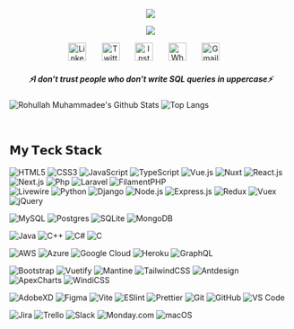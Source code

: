 <p align="center">
  <a href="https://github.com/rohullahmuhammadee/readme-typing-svg">
    <img src="https://readme-typing-svg.demolab.com/?lines=Hi, I'm Rohullah Muhammadee 👋 &font=Fira%20Code&center=true&width=440&height=45&color=f75c71&vCenter=true&pause=1000000&size=25" /></a>
</p>
<!-- Hi, I'm Rohullah Muhammadee 👋 -->
<p align="center">
  <a href="https://github.com/rohullahmuhammadee/readme-typing-svg">
    <img src="https://readme-typing-svg.demolab.com/?lines=Full-stack%20Software%20Engineer;Experienced%20UI%2FUX%20Designer;5%2B%20years%20of%20coding%20experience;Always%20learning%20new%20things&font=Fira%20Code&center=true&width=440&height=45&color=f75c7e&vCenter=true&pause=1000&size=22" /></a>
</p>

<!-- Social icons section -->
<p align="center"> 
  <a href="https://www.linkedin.com/in/rohullah-muhammadee-b579ab314"><img width="32px" alt="LinkedIn" title="LinkedIn" src="https://cdn.simpleicons.org/linkedin"/></a>
  &#8287;&#8287;&#8287;&#8287;&#8287;
  <a href="https://twitter.com/rohmuhammadee"><img width="32px" alt="Twitter" title="Twitter" src="https://i.imgur.com/AixJgnm.png"/></a>
  &#8287;&#8287;&#8287;&#8287;&#8287; 
  <a href="https://www.instagram.com/rohullahmuhammadee/"><img width="32px" alt="Instagram" title="Instagram" src="https://cdn.simpleicons.org/instagram"/></a>
  &#8287;&#8287;&#8287;&#8287;&#8287; 
  <a href="https://wa.me/0093792434677"><img width="32px" alt="Whatsapp" title="Whatsapp" src="https://cdn.simpleicons.org/whatsapp"/></a>
  &#8287;&#8287;&#8287;&#8287;&#8287; 
  <a href="mailto:rmuhammadee@gmail.com"><img width="32px" alt="Gmail" title="Gmail" color="white" src="https://cdn.simpleicons.org/gmail"/></a>
  &#8287;&#8287;&#8287;&#8287;&#8287; 
</p>

 <h5 align="center">
   <i>⚡️I don’t trust people who don’t write SQL queries in uppercase⚡️</i>
  </h5>

![Rohullah Muhammadee's Github Stats](https://github-readme-stats.vercel.app/api?username=rohullahmuhammadee&count_private=true&show_icons=true&include_all_commits=true)
![Top Langs](https://github-readme-stats.vercel.app/api/top-langs/?username=rohullahmuhammadee&hide=TeX&layout=compact)


<br />

## 𝗠𝘆 𝗧𝗲𝗰𝗸 𝗦𝘁𝗮𝗰𝗸

![HTML5](https://img.shields.io/badge/-HTML5-%23E44D27?style=flat-square&logo=html5&logoColor=ffffff)
![CSS3](https://img.shields.io/badge/-CSS3-%231572B6?style=flat-square&logo=css3)
![JavaScript](https://img.shields.io/badge/-JavaScript-%23F7DF1C?style=flat-square&logo=javascript&logoColor=000000&labelColor=%23F7DF1C&color=%23FFCE5A)
![TypeScript](https://img.shields.io/badge/-TypeScript-007ACC?style=flat-square&logo=typescript&logoColor=white)
![Vue.js](https://img.shields.io/badge/-Vue.js-%232c3e50?style=flat-square&logo=vuedotjs)
![Nuxt](https://img.shields.io/badge/-Nuxt.js-%23282C34?style=flat-square&logo=nuxtdotjs)
![React.js](https://img.shields.io/badge/-React.js-%23282C34?style=flat-square&logo=react)
![Next.js](https://img.shields.io/badge/-Next.js-%23000000?style=flat-square&logo=nextdotjs)
![Php](https://img.shields.io/badge/-Php-777BB4?style=flat-square&logo=php&logoColor=white)
![Laravel](https://img.shields.io/badge/-Laravel-FF2D20?style=flat-square&logo=laravel&logoColor=white)
![FilamentPHP](https://img.shields.io/badge/-FilamentPHP-F4645F?style=flat-square&logo=php&logoColor=white) <br />
![Livewire](https://img.shields.io/badge/-Livewire-303F9F?style=flat-square&logo=livewire&logoColor=white)
![Python](https://img.shields.io/badge/-Python-BA68C8?style=flat-square&logo=python&logoColor=white)
![Django](https://img.shields.io/badge/-Django-092E20?style=flat-square&logo=django&logoColor=white)
![Node.js](https://img.shields.io/badge/-Node.js-339933?style=flat-square&logo=nodedotjs&logoColor=white)
![Express.js](https://img.shields.io/badge/-Express.js-3776AA?style=flat-square&logo=express&logoColor=white)
![Redux](https://img.shields.io/badge/-Redux-764ABC?style=flat-square&logo=redux&logoColor=white)
![Vuex](https://img.shields.io/badge/-Vuex-4FC08D?style=flat-square&logo=vuex&logoColor=white)
![jQuery](https://img.shields.io/badge/-jQuery-E91E63?style=flat-square&logo=jquery&logoColor=white)

![MySQL](https://img.shields.io/badge/-MySQL-%231d365d?style=flat-square&logo=mysql&logoColor=ffffff)
![Postgres](https://img.shields.io/badge/-Postgres-%23CC6699?style=flat-square&logo=postgresql&logoColor=ffffff)
![SQLite](https://img.shields.io/badge/-SQLite-%F4645F?style=flat-square&logo=sqlite&logoColor=ffffff)
![MongoDB](https://img.shields.io/badge/-MongoDB-%23333333?style=flat-square&logo=mongodb)


![Java](https://img.shields.io/badge/-Java-007396?style=flat-square&logo=java&logoColor=white)
![C++](https://img.shields.io/badge/-C++-00599C?style=flat-square&logo=c%2B%2B&logoColor=white)
![C#](https://img.shields.io/badge/-C%23-239120?style=flat-square&logo=c-sharp&logoColor=white)
![C](https://img.shields.io/badge/-C-00ADD8?style=flat-square&logo=c&logoColor=white)

![AWS](https://img.shields.io/badge/-AWS-232F3E?style=flat-square&logo=amazon-aws&logoColor=white)
![Azure](https://img.shields.io/badge/-Azure-0078D4?style=flat-square&logo=microsoft-azure&logoColor=white)
![Google Cloud](https://img.shields.io/badge/-Google%20Cloud-4285F4?style=flat-square&logo=google-cloud&logoColor=white)
![Heroku](https://img.shields.io/badge/-Heroku-430098?style=flat-square&logo=heroku&logoColor=white)
![GraphQL](https://img.shields.io/badge/-GraphQL-E10098?style=flat-square&logo=graphql&logoColor=white)

![Bootstrap](https://img.shields.io/badge/-Bootstrap-%231d365d?style=flat-square&logo=bootstrap&logoColor=ffffff)
![Vuetify](https://img.shields.io/badge/-Vuetify-%23CC6699?style=flat-square&logo=vuetify&logoColor=ffffff)
![Mantine](https://img.shields.io/badge/-Mantine-%23333333?style=flat-square&logo=mantine)
![TailwindCSS](https://img.shields.io/badge/-TailwindCSS-%231a202c?style=flat-square&logo=tailwind-css)
![Antdesign](https://img.shields.io/badge/-AntDesign-00ADD8?style=flat-square&logo=antdesign)
![ApexCharts](https://img.shields.io/badge/-ApexCharts-FF4560?style=flat-square&logo=apex-charts&logoColor=white)
![WindiCSS](https://img.shields.io/badge/-WindiCSS-%23000000?style=flat-square&logo=tailwind-css&&logoColor=48B0F1)

![AdobeXD](https://img.shields.io/badge/-AdobeXd-%232C3A42?style=flat-square&logo=adobexd)
![Figma](https://img.shields.io/badge/-Figma-%23EC4A3F?style=flat-square&logo=figma&logoColor=ffffff)
![Vite](https://img.shields.io/badge/-Vite-%23646CFF?style=flat-square&logo=vite&logoColor=ffffff)
![ESlint](https://img.shields.io/badge/-ESLint-%234B32C3?style=flat-square&logo=eslint)
![Prettier](https://img.shields.io/badge/-Prettier-339933?style=flat-square&logo=prettier&logoColor=ffffff)
![Git](https://img.shields.io/badge/-Git-%23F05032?style=flat-square&logo=git&logoColor=%23ffffff)
![GitHub](https://img.shields.io/badge/-GitHub-%23000000?style=flat-square&logo=github)
![VS Code](https://img.shields.io/badge/-VSCode-%23007ACC?style=flat-square&logo=microsoft-visual-studio-code)

![Jira](https://img.shields.io/badge/-Jira-0052CC?style=flat-square&logo=jira&logoColor=white)
![Trello](https://img.shields.io/badge/-Trello-0079BF?style=flat-square&logo=trello&logoColor=white)
![Slack](https://img.shields.io/badge/-Slack-4A154B?style=flat-square&logo=slack&logoColor=white)
![Monday.com](https://img.shields.io/badge/-Monday.com-6264A7?style=flat-square&logo=mondaydotcom&logoColor=white)
![macOS](https://img.shields.io/badge/-macOS-000000?style=flat-square&logo=apple&logoColor=white)

<!-- 
## Full Stack Projects

[![](https://img.shields.io/badge/-🧬%20My%20Website-000)](https://github.com/rohullahmuhammadee/v2)
[![](https://img.shields.io/badge/-🦠%20COVID‑19%20Dashboard-000)](https://github.com/rohullahmuhammadee/COVID-19-Dashboard)
[![](https://img.shields.io/badge/-📝%20Summarizer-000)](https://github.com/rohullahmuhammadee/Summarizer)
[![](https://img.shields.io/badge/-🔬%20Overwatch-000)](https://github.com/rohullahmuhammadee/overwatch)
[![](https://img.shields.io/badge/-🛰%20KubeSat-000)](https://github.com/rohullahmuhammadee/kubesat)
[![](https://img.shields.io/badge/-🔊%20Voice%20Poker-000)](https://github.com/rohullahmuhammadee/Poker)
[![](https://img.shields.io/badge/-🗺%20PokémonGo%20Map-000)](https://github.com/rohullahmuhammadee/PokemonGo-Map)

-->
